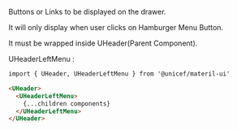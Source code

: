 Buttons or Links to be displayed on the drawer.

It will only display when user clicks on Hamburger Menu Button.

It must be wrapped inside UHeader(Parent Component).

UHeaderLeftMenu :

```html
import { UHeader, UHeaderLeftMenu } from '@unicef/materil-ui'

<UHeader>
  <UHeaderLeftMenu>
    {...children components}
  </UHeaderLeftMenu>
</UHeader>
```
